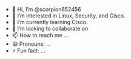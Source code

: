 - 👋 Hi, I’m @scorpion852456
- 👀 I’m interested in Linux, Security, and Cisco.
- 🌱 I’m currently learning Cisco.
- 💞️ I’m looking to collaborate on 
- 📫 How to reach me ...
- 😄 Pronouns: ...
- ⚡ Fun fact: ...

<!---
scorpion852456/scorpion852456 is a ✨ special ✨ repository because its `README.md` (this file) appears on your GitHub profile.
You can click the Preview link to take a look at your changes.
--->
